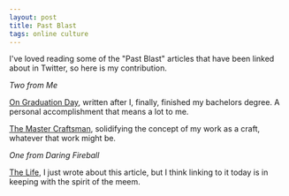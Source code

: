 ```yaml
---
layout: post
title: Past Blast
tags: online culture
---
```


I've loved reading some of the "Past Blast" articles that have been
linked about in Twitter, so here is my contribution.

*Two from Me*

[On Graduation Day][1], written after I, finally, finished my bachelors
degree. A personal accomplishment that means a lot to me.

[The Master Craftsman][2], solidifying the concept of my work as a craft,
whatever that work might be.

*One from Daring Fireball*

[The Life][3], I just wrote about this article, but I think linking to
it today is in keeping with the spirit of the meem.

[1]: http://jonathanbuys.net/09-10-2008/on-graduation-day.html
[2]: http://jonathanbuys.net/05-14-2008/the-master-craftsman.html
[3]: http://daringfireball.net/2005/10/the_life


